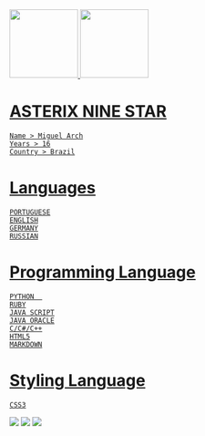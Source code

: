 <div>
<a href="https://github.com/AsterixNine">
<img height="120em" src="https://github-readme-stats.vercel.app/api/top-langs/?username=AsterixNine&layout=compact&langs_count=7&theme=midnight-purple"/>
<img height="120em" src="https://github-readme-stats.vercel.app/api?username=AsterixNine&show_icons=true&theme=midnight-purple&include_all_commits=true&count_private=true"/>
</div>



# ASTERIX NINE STAR
    Name > Miguel Arch
    Years > 16
    Country > Brazil

# Languages
    PORTUGUESE
    ENGLISH
    GERMANY
    RUSSIAN

# Programming Language
    PYTHON  
    RUBY
    JAVA SCRIPT
    JAVA ORACLE
    C/C#/C++
    HTML5
    MARKDOWN

# Styling Language
    CSS3


<div>
<!-- Youtube -->
<a href="https://www.youtube.com/@asterixninestar " target="_blank"><img src="https://img.shields.io/badge/YouTube-FF0000?style=for-the-badge&logo=youtube&logoColor=white" target="_blank"></a>
<!-- Instagram -->
<a href="https://instagram.com/miguel.stap/" target="_blank"><img src="https://img.shields.io/badge/-Instagram-%23E4405F?style=for-the-badge&logo=instagram&logoColor=white" target="_blank"></a>
<!-- Gmail -->
<a href = "mailto:contato@AsterixNine"><img src="https://img.shields.io/badge/Gmail-D14836?style=for-the-badge&logo=gmail&logoColor=white" target="_blank"></a>
</div>

